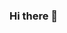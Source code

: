 ### Hi there 👋

<!--
**piyush215j/piyush215j** is a ✨ _special_ ✨ repository because its `README.md` (this file) appears on your GitHub profile.

Here are some ideas to get you started:

- 🔭 web devlopment/ui/ux
- 🌱 react/node/opencv/embededsystem

